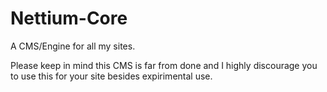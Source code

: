 # Nettium-Core
A CMS/Engine for all my sites.

Please keep in mind this CMS is far from done and I highly discourage you to use this for your site besides expirimental use.
